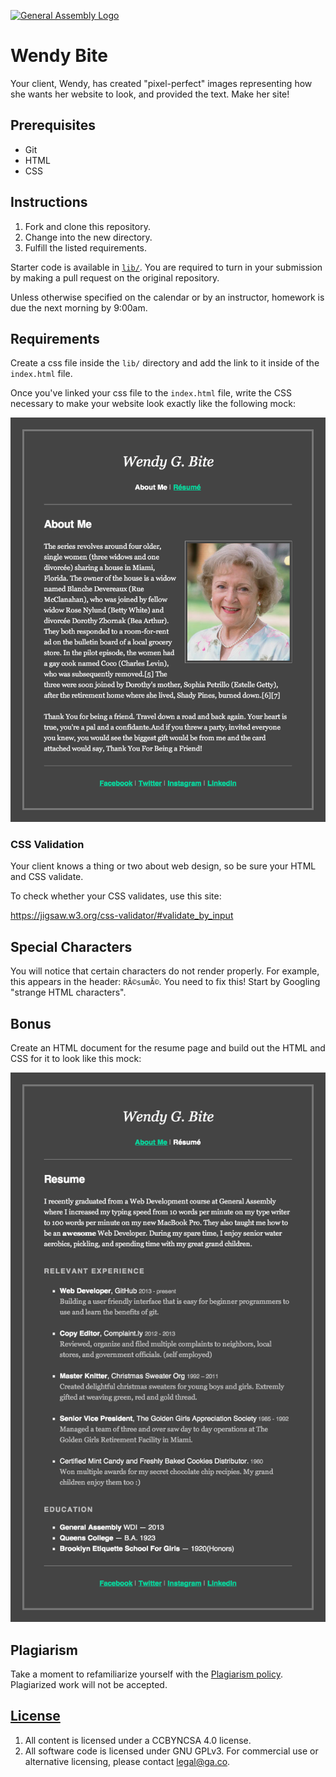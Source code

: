 [![General Assembly Logo](https://camo.githubusercontent.com/1a91b05b8f4d44b5bbfb83abac2b0996d8e26c92/687474703a2f2f692e696d6775722e636f6d2f6b6538555354712e706e67)](https://generalassemb.ly/education/web-development-immersive)

# Wendy Bite

Your client, Wendy, has created "pixel-perfect" images representing how she
wants her website to look, and provided the text. Make her site!

## Prerequisites

- Git
- HTML
- CSS

## Instructions

1. Fork and clone this repository.
1. Change into the new directory.
1. Fulfill the listed requirements.

Starter code is available in [`lib/`](lib/). You are required to turn in your
submission by making a pull request on the original repository.

Unless otherwise specified on the calendar or by an instructor, homework is due
the next morning by 9:00am.

## Requirements

Create a css file inside the `lib/` directory and add the link to it inside of
the `index.html` file.

Once you've linked your css file to the `index.html` file, write the CSS
necessary to make your website look exactly like the following mock:

![Homepage Mock](./mocks/WendyBite_AboutMe.png)

### CSS Validation

Your client knows a thing or two about web design, so be sure your HTML and CSS
validate.

To check whether your CSS validates, use this site:

https://jigsaw.w3.org/css-validator/#validate_by_input

## Special Characters

You will notice that certain characters do not render properly. For example,
this appears in the header: `RÃ©sumÃ©`. You need to fix this! Start by Googling
"strange HTML characters".

## Bonus

Create an HTML document for the resume page and build out the HTML and CSS for
it to look like this mock:

![Resume Page](./mocks/WendyBite_Resume.png)

## Plagiarism

Take a moment to refamiliarize yourself with the
[Plagiarism policy](https://git.generalassemb.ly/DC-WDI/Administrative/blob/master/plagiarism.md).
Plagiarized work will not be accepted.

## [License](LICENSE)

1.  All content is licensed under a CC­BY­NC­SA 4.0 license.
1.  All software code is licensed under GNU GPLv3. For commercial use or
    alternative licensing, please contact legal@ga.co.
